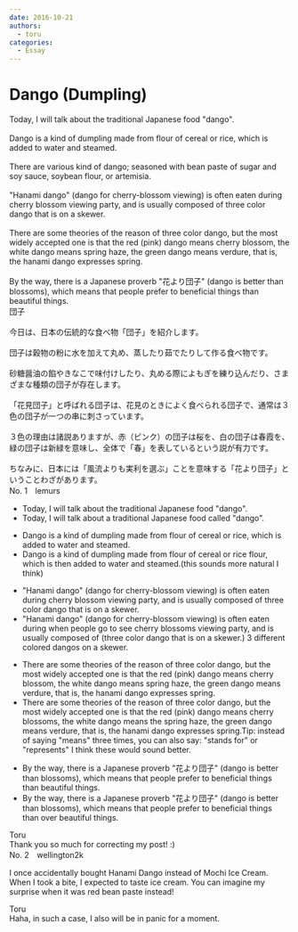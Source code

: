 ```yaml
---
date: 2016-10-21
authors:
  - toru
categories:
  - Essay
---
```


<h1 id="subject_show">Dango (Dumpling)</h1>
<div class="date" hidden>Oct 21, 2016 20:25</div>
<div id="post"><div id="body_show_ori">
Today, I will talk about the traditional Japanese food "dango".<br/><br/>Dango is a kind of dumpling made from flour of cereal or rice, which is added to water and steamed.<br/><br/>There are various kind of dango; seasoned with bean paste of sugar and soy sauce, soybean flour, or artemisia.<br/><br/>"Hanami dango" (dango for cherry-blossom viewing) is often eaten during cherry blossom viewing party, and is usually composed of three color dango that is on a skewer.<br/><br/>There are some theories of the reason of three color dango, but the most widely accepted one is that the red (pink) dango means cherry blossom, the white dango means spring haze, the green dango means verdure, that is, the hanami dango expresses spring.<br/><br/>By the way, there is a Japanese proverb "花より団子" (dango is better than blossoms), which means that people prefer to beneficial things than beautiful things.
</div></div>

<!-- more -->

<div id="post_ja"><div id="body_show_mo">
団子<br/><br/>今日は、日本の伝統的な食べ物「団子」を紹介します。<br/><br/>団子は穀物の粉に水を加えて丸め、蒸したり茹でたりして作る食べ物です。<br/><br/>砂糖醤油の餡やきなこで味付けしたり、丸める際によもぎを練り込んだり、さまざまな種類の団子が存在します。<br/><br/>「花見団子」と呼ばれる団子は、花見のときによく食べられる団子で、通常は３色の団子が一つの串に刺さっています。<br/><br/>３色の理由は諸説ありますが、赤（ピンク）の団子は桜を、白の団子は春霞を、緑の団子は新緑を意味し、全体で「春」を表しているという説が有力です。<br/><br/>ちなみに、日本には「風流よりも実利を選ぶ」ことを意味する「花より団子」ということわざがあります。
</div></div>
<div id="block"><div class="first_name"> No. 1　<span class="just_name">lemurs</span></div><div id="block2">
<ul class="correction_field">
<li class="incorrect">Today, I will talk about the traditional Japanese food "dango".</li>
<li class="corrected correct">
Today, I will talk about<span class="f_red"> a</span> traditional Japanese food <span class="f_red">called </span>"dango".
</li>
</ul>
<ul class="correction_field">
<li class="incorrect">Dango is a kind of dumpling made from flour of cereal or rice, which is added to water and steamed.</li>
<li class="corrected correct">
Dango is a kind of dumpling made from <span class="sline">flour of</span> cereal or rice <span class="f_red">flour</span>, which is <span class="f_red">then </span>added to water and steamed.(this sounds more natural I think) 
</li>
</ul>
<ul class="correction_field">
<li class="incorrect">"Hanami dango" (dango for cherry-blossom viewing) is often eaten during cherry blossom viewing party, and is usually composed of three color dango that is on a skewer.</li>
<li class="corrected correct">
"Hanami dango" (dango for cherry-blossom viewing) is often eaten <span class="sline">during</span> <span class="f_red">when people go to see </span>cherry blossom<span class="f_red">s</span> <span class="sline">viewing party</span>, and is usually composed of <span class="f_red">(</span>three color dango that is on a skewer.<span class="f_red">) 3 different colored dangos on a skewer.</span>
</li>
</ul>
<ul class="correction_field">
<li class="incorrect">There are some theories of the reason of three color dango, but the most widely accepted one is that the red (pink) dango means cherry blossom, the white dango means spring haze, the green dango means verdure, that is, the hanami dango expresses spring.</li>
<li class="corrected correct">
There are some theories of the reason of three color dango, but the most widely accepted one is that the red (pink) dango means cherry blossom<span class="f_red">s</span>, the white dango means <span class="f_blue">the </span>spring haze, the green dango means verdure, that is, the hanami dango expresses spring.<span class="f_blue">Tip: instead of saying "means" three times, you can also say: "stands for" or "represents" I think these would sound better.</span>
</li>
</ul>
<ul class="correction_field">
<li class="incorrect">By the way, there is a Japanese proverb "花より団子" (dango is better than blossoms), which means that people prefer to beneficial things than beautiful things.</li>
<li class="corrected correct">
By the way, there is a Japanese proverb "花より団子" (dango is better than blossoms), which means that people prefer <span class="sline">to </span>beneficial things <span class="sline">than</span><span class="f_red"> over </span>beautiful things.
</li>
</ul>
</div><div class="name"><span class="just_name">Toru</span><br>
Thank you so much for correcting my post! :)
</div>
</div>
<div id="block"><div class="first_name"> No. 2　<span class="just_name">wellington2k</span></div><div id="block2">
<p class="comment_small">
 I once accidentally bought Hanami Dango instead of Mochi Ice Cream. When I took a bite, I expected to taste ice cream. You can imagine my surprise when it was red bean paste instead!
</p>

</div><div class="name"><span class="just_name">Toru</span><br>
Haha, in such a case, I also will be in panic for a moment.
</div>
</div>

